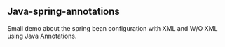 ## Java-spring-annotations

Small demo about the spring bean configuration with XML and W/O XML using Java Annotations.
